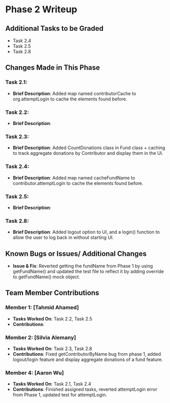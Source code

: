 # Phase 2 Writeup

## Additional Tasks to be Graded
- Task 2.4
- Task 2.5
- Task 2.8

## Changes Made in This Phase

### Task 2.1:
- **Brief Description**: Added map named contributorCache to org.attemptLogin to cache the elements found before.
  
### Task 2.2:
- **Brief Description**: 
  
### Task 2.3:
- **Brief Description**: Added CountDonations class in Fund class + caching to track aggregate donations by Contributor and display them in the UI.

### Task 2.4:
- **Brief Description**: Added map named cacheFundName to contributor.attemptLogin to cache the elements found before.
  
### Task 2.5:
- **Brief Description**:
  
### Task 2.8:
- **Brief Description**: Added logout option to UI, and a login() function to allow the user to log back in without starting UI.

## Known Bugs or Issues/ Additional Changes
- **Issue & Fix**: Reverted getting the fundName from Phase 1 by using getFundName() and updated the test file to reflect it by adding override to getFundName() mock object.

## Team Member Contributions
### Member 1: [Tahmid Ahamed]
- **Tasks Worked On**: Task 2.2, Task 2.5
- **Contributions**:

### Member 2: [Silvia Alemany] 
- **Tasks Worked On**: Task 2.3, Task 2.8
- **Contributions**: Fixed getContributorByName bug from phase 1, added logout/login feature and display aggregate donations of a fund feature.

### Member 4: [Aaron Wu]
- **Tasks Worked On**: Task 2.1, Task 2.4
- **Contributions**: Finished assigned tasks, reverted attemptLogin error from Phase 1, updated test for attemptLogin.
